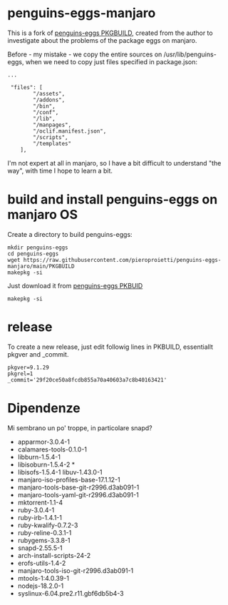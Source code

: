 # penguins-eggs-manjaro

This is a fork of [penguins-eggs PKGBUILD](https://gitlab.manjaro.org/packages/community/penguins-eggs), created from the author 
to investigate about the problems of the package eggs on manjaro.

Before - my mistake - we copy the entire sources on /usr/lib/penguins-eggs, when we need to copy just files specified
in package.json:

```
...

 "files": [
        "/assets",
        "/addons",
        "/bin",
        "/conf",
        "/lib",
        "/manpages",
        "/oclif.manifest.json",
        "/scripts",
        "/templates"
    ],
```

I'm not expert at all in manjaro, so I have a bit difficult to understand "the way", with time I hope to learn a bit.


# build and install penguins-eggs on manjaro OS

Create a directory to build penguins-eggs:
```
mkdir penguins-eggs
cd penguins-eggs
wget https://raw.githubusercontent.com/pieroproietti/penguins-eggs-manjaro/main/PKGBUILD
makepkg -si
```

Just download it from [penguins-eggs PKBUID](https://raw.githubusercontent.com/pieroproietti/penguins-eggs-manjaro/main/PKGBUILD) 


```makepkg -si```


# release
To create a new release, just edit followig lines in PKBUILD, essentiallt pkgver and _commit.

```
pkgver=9.1.29
pkgrel=1
_commit='29f20ce50a8fcdb855a70a40603a7c8b40163421'
```

# Dipendenze

Mi sembrano un po' troppe, in particolare snapd?

* apparmor-3.0.4-1
* calamares-tools-0.1.0-1
* libburn-1.5.4-1
* libisoburn-1.5.4-2 *
* libisofs-1.5.4-1  libuv-1.43.0-1
* manjaro-iso-profiles-base-17.1.12-1
* manjaro-tools-base-git-r2996.d3ab091-1
* manjaro-tools-yaml-git-r2996.d3ab091-1
* mktorrent-1.1-4
* ruby-3.0.4-1
* ruby-irb-1.4.1-1
* ruby-kwalify-0.7.2-3
* ruby-reline-0.3.1-1
* rubygems-3.3.8-1
* snapd-2.55.5-1 
* arch-install-scripts-24-2  
* erofs-utils-1.4-2
* manjaro-tools-iso-git-r2996.d3ab091-1
* mtools-1:4.0.39-1
* nodejs-18.2.0-1
* syslinux-6.04.pre2.r11.gbf6db5b4-3
